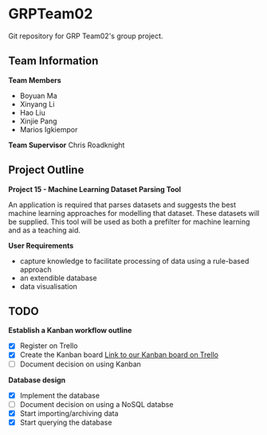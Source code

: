 # GRPTeam02
Git repository for GRP Team02's group project.

## Team Information
**Team Members**
- Boyuan Ma
- Xinyang Li
- Hao Liu
- Xinjie Pang
- Marios Igkiempor

**Team Supervisor**
Chris Roadknight

## Project Outline
**Project 15 - Machine Learning Dataset Parsing Tool**

An application is required that parses datasets and suggests the best machine learning approaches for modelling that dataset. These datasets will be supplied. This tool will be used as both a prefilter for machine learning and as a teaching aid.

**User Requirements**

- capture knowledge to facilitate processing of data using a rule-based approach
- an extendible database
- data visualisation

## TODO
**Establish a Kanban workflow outline**
- [x] Register on Trello
- [x] Create the Kanban board
[Link to our Kanban board on Trello](https://trello.com/b/oPBUJWjp/grpteam02)
- [ ] Document decision on using Kanban

**Database design**
- [x] Implement the database
- [ ] Document decision on using a NoSQL databse
- [x] Start importing/archiving data
- [x] Start querying the database
